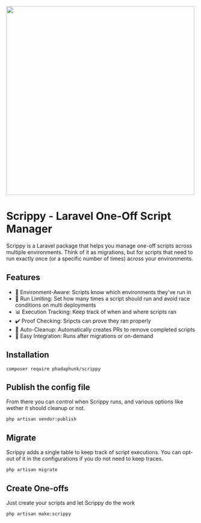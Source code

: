 <img src="https://github.com/user-attachments/assets/18233824-1eba-4c6a-86f2-796cb9b6e233" width="500" height="500">

# Scrippy - Laravel One-Off Script Manager

Scrippy is a Laravel package that helps you manage one-off scripts across multiple environments. Think of it as migrations, but for scripts that need to run exactly once (or a specific number of times) across your environments.

## Features

* 🚀 Environment-Aware: Scripts know which environments they've run in
* 🔄 Run Limiting: Set how many times a script should run and avoid race conditions on multi deployments
* 📊 Execution Tracking: Keep track of when and where scripts ran
* ✔️ Proof Checking: Sripcts can prove they ran properly
* 🤖 Auto-Cleanup: Automatically creates PRs to remove completed scripts
* 🔌 Easy Integration: Runs after migrations or on-demand

## Installation
```
composer require phadaphunk/scrippy
```

## Publish the config file

From there you can control when Scrippy runs, and various options like wether it should cleanup or not.


```
php artisan vendor:publish
```


## Migrate

Scrippy adds a single table to keep track of script executions. You can opt-out of it in the configurations if you do not need to keep traces.

```
php artisan migrate
```

## Create One-offs

Just create your scripts and let Scrippy do the work

```
php artisan make:scrippy
```
